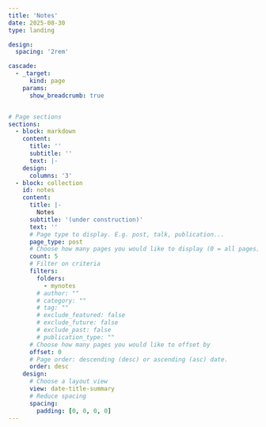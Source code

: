 ```yaml
---
title: 'Notes'
date: 2025-08-30
type: landing

design:
  spacing: '2rem'

cascade:
  - _target:
      kind: page
    params:
      show_breadcrumb: true


# Page sections
sections:
  - block: markdown
    content:
      title: ''
      subtitle: ''
      text: |-
    design:
      columns: '3'
  - block: collection
    id: notes
    content:
      title: |-
        Notes
      subtitle: '(under construction)'
      text: ''
      # Page type to display. E.g. post, talk, publication...
      page_type: post
      # Choose how many pages you would like to display (0 = all pages)
      count: 5
      # Filter on criteria
      filters:
        folders:
          - mynotes
        # author: ""
        # category: ""
        # tag: ""
        # exclude_featured: false
        # exclude_future: false
        # exclude_past: false
        # publication_type: ""
      # Choose how many pages you would like to offset by
      offset: 0
      # Page order: descending (desc) or ascending (asc) date.
      order: desc
    design:
      # Choose a layout view
      view: date-title-summary
      # Reduce spacing
      spacing:
        padding: [0, 0, 0, 0]
---
```

